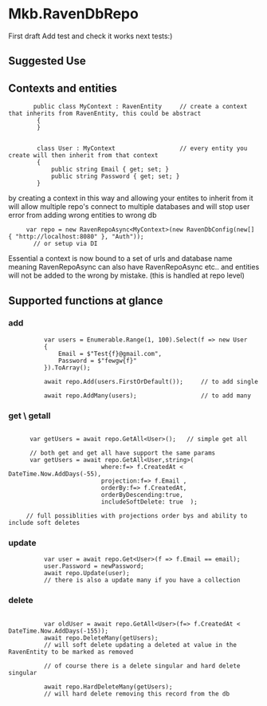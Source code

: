 # Mkb.RavenDbRepo
First draft Add test and check it works  next tests:) 

## Suggested Use


## Contexts and entities
```
       public class MyContext : RavenEntity     // create a context that inherits from RavenEntity, this could be abstract
        {
        }
        
        
        class User : MyContext                  // every entity you create will then inherit from that context
        {
            public string Email { get; set; }
            public string Password { get; set; }
        }
```

by creating a context in this way and allowing your entites to inherit from it will allow multiple repo's connect to multiple databases and will stop user error from adding wrong entities to wrong db


```
     var repo = new RavenRepoAsync<MyContext>(new RavenDbConfig(new[] { "http://localhost:8080" }, "Auth")); 
       // or setup via DI
```
Essential a context is now bound to a set of urls and database name meaning RavenRepoAsync<MyContext> can also have RavenRepoAsync<MyContext2> etc.. and entities will not be added to the wrong by mistake. (this is handled at repo level)

## Supported functions at glance

  ### add
  ```
            var users = Enumerable.Range(1, 100).Select(f => new User
            {
                Email = $"Test{f}@gmail.com",
                Password = $"fewgw{f}"
            }).ToArray();

            await repo.Add(users.FirstOrDefault());     // to add single
            
            await repo.AddMany(users);                  // to add many
  ```
  
  ### get \ getall
  
  ```

        var getUsers = await repo.GetAll<User>();   // simple get all
  
        // both get and get all have support the same params
        var getUsers = await repo.GetAll<User,string>(
                            where:f=> f.CreatedAt < DateTime.Now.AddDays(-55),
                            projection:f=> f.Email , 
                            orderBy:f=> f.CreatedAt,
                            orderByDescending:true, 
                            includeSoftDelete: true  ); 

       // full possiblities with projections order bys and ability to include soft deletes
  
  ```
  
  ### update
  
  ```
            var user = await repo.Get<User>(f => f.Email == email);
            user.Password = newPassword;
            await repo.Update(user);                 
            // there is also a update many if you have a collection
  ```
  
  
  ### delete
  
  ```
  
            var oldUser = await repo.GetAll<User>(f=> f.CreatedAt < DateTime.Now.AddDays(-155));
            await repo.DeleteMany(getUsers);            
            // will soft delete updating a deleted at value in the RavenEntity to be marked as removed
                                                                                                
            // of course there is a delete singular and hard delete singular
                                                                                                
            await repo.HardDeleteMany(getUsers);      
            // will hard delete removing this record from the db
  ```
  
  
